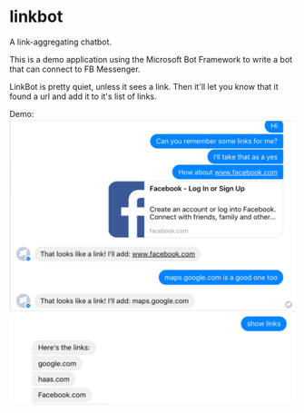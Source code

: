 # linkbot
A link-aggregating chatbot.

This is a demo application using the Microsoft Bot Framework to write a bot that can connect to FB Messenger. 

LinkBot is pretty quiet, unless it sees a link. Then it'll let you know that it found a url and add it to it's list of links. 

Demo:
![alt text](https://raw.githubusercontent.com/gkrathwohl/linkbot/master/Screen%20Shot%202017-05-05%20at%205.03.17%20PM.png)
![alt text](https://github.com/gkrathwohl/linkbot/raw/master/Screen%20Shot%202017-05-05%20at%205.06.49%20PM.png)
